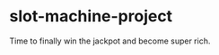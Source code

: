 # slot-machine-project
Time to finally win the jackpot and become super rich.

<!-- A README.md file with these sections:

☐ SLOT MACHINE JACKPOT!!!
Hopefully, you get to win the super jackpot so you can go on a shopping spree for the holidays.

☐ Screenshot(s): Images of your actual game.

☐ Technologies Used:
HTML: The HTML was used to create the landing page for the slot machine as well as create a variety of headers and some buttons to make the game more interactive.

CSS: I wanted to make my slot machine have Christmas colors as well as be visually intuitive to the user.

JavaScript: Since the game is Christmas themed, I chose relevant emojis to make things festive as well as created game rules to make only a certain condition the winning one. An array shows the available emojis with correct methods making sure that the emojis are drawn at random.

☐ Getting Started: In this section include the link to your deployed game and any instructions you deem important.

☐ Next Steps: 
Smooth out the spinning feature for each slot box. 
Add more sounds to keep the game exciting to the player.
Make the jackpot a changing number.
Other code that is scaleable to other holidays such as Valentines, 4th of July, etc.